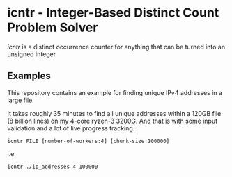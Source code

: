 # icntr - Integer-Based Distinct Count Problem Solver
*icntr* is a distinct occurrence counter for anything that can be turned into an unsigned integer

## Examples
This repository contains an example for finding unique IPv4 addresses in a large file.

It takes roughly 35 minutes to find all unique addresses within a 120GB file (8 billion lines) on my 4-core ryzen-3 3200G.
And that is with some input validation and a lot of live progress tracking.
```shell
icntr FILE [number-of-workers:4] [chunk-size:100000]
```
i.e.
```shell
icntr ./ip_addresses 4 100000
```

